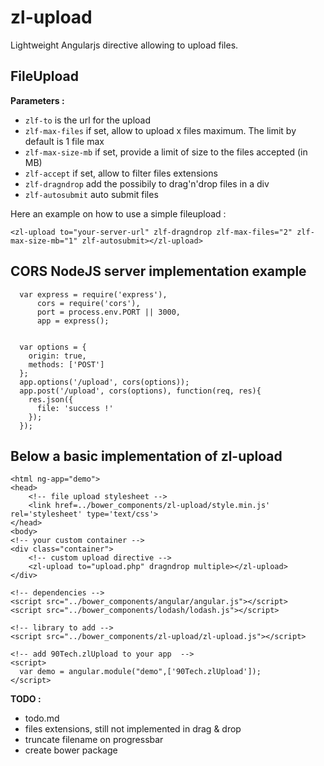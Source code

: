# zl-upload
Lightweight Angularjs directive allowing to upload files.

## FileUpload
**Parameters :**
 - `zlf-to` is the url for the upload
 - `zlf-max-files` if set, allow to upload x files maximum. The limit by default is 1 file max
 - `zlf-max-size-mb` if set, provide a limit of size to the files accepted (in MB)
 - `zlf-accept` if set, allow to filter files extensions
 - `zlf-dragndrop` add the possibily to drag'n'drop files in a div
 - `zlf-autosubmit` auto submit files


Here an example on how to use a simple fileupload :

`<zl-upload to="your-server-url" zlf-dragndrop zlf-max-files="2" zlf-max-size-mb="1" zlf-autosubmit></zl-upload>`

## CORS NodeJS server implementation example
      var express = require('express'),
          cors = require('cors'),
          port = process.env.PORT || 3000,
          app = express();


      var options = {
        origin: true,
        methods: ['POST']
      };
      app.options('/upload', cors(options));
      app.post('/upload', cors(options), function(req, res){
        res.json({
          file: 'success !'
        });
      });

## Below a basic implementation of zl-upload
    <html ng-app="demo">
    <head>
	    <!-- file upload stylesheet -->
	    <link href=../bower_components/zl-upload/style.min.js' rel='stylesheet' type='text/css'>
	</head>
    <body>
	<!-- your custom container -->
	<div class="container">
		<!-- custom upload directive -->
 		<zl-upload to="upload.php" dragndrop multiple></zl-upload>
 	</div>

	<!-- dependencies -->
	<script src="../bower_components/angular/angular.js"></script>
	<script src="../bower_components/lodash/lodash.js"></script>

	<!-- library to add -->
	<script src="../bower_components/zl-upload/zl-upload.js"></script>

	<!-- add 90Tech.zlUpload to your app  -->
	<script>
	  var demo = angular.module("demo",['90Tech.zlUpload']);
	</script>

**TODO :**
 - todo.md
 - files extensions, still not implemented in drag & drop
 - truncate filename on progressbar
 - create bower package
